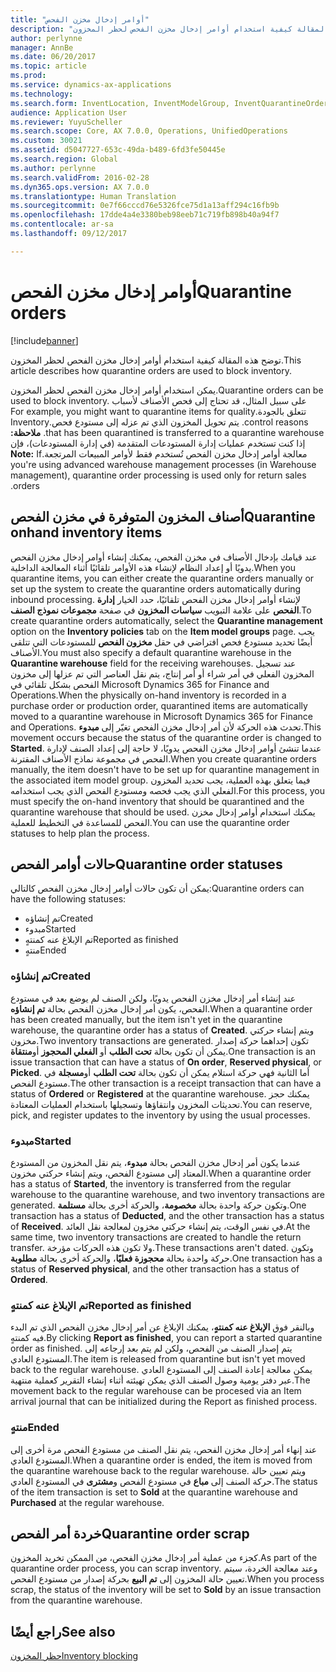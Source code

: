 ```yaml
---
title: "أوامر إدخال مخزن الفحص"
description: "توضح هذه المقالة كيفية استخدام أوامر إدخال مخزن الفحص لحظر المخزون."
author: perlynne
manager: AnnBe
ms.date: 06/20/2017
ms.topic: article
ms.prod: 
ms.service: dynamics-ax-applications
ms.technology: 
ms.search.form: InventLocation, InventModelGroup, InventQuarantineOrder, InventQuarantineParmEnd, InventQuarantineParmReportFinished, InventQuarantineParmStartUp, InventTrans
audience: Application User
ms.reviewer: YuyuScheller
ms.search.scope: Core, AX 7.0.0, Operations, UnifiedOperations
ms.custom: 30021
ms.assetid: d5047727-653c-49da-b489-6fd3fe50445e
ms.search.region: Global
ms.author: perlynne
ms.search.validFrom: 2016-02-28
ms.dyn365.ops.version: AX 7.0.0
ms.translationtype: Human Translation
ms.sourcegitcommit: 0e7f66cccd76e5326fce75d1a13aff294c16fb9b
ms.openlocfilehash: 17dde4a4e3380beb98eeb71c719fb898b40a94f7
ms.contentlocale: ar-sa
ms.lasthandoff: 09/12/2017

---
```


# <a name="quarantine-orders"></a><span data-ttu-id="c15e8-103">أوامر إدخال مخزن الفحص</span><span class="sxs-lookup"><span data-stu-id="c15e8-103">Quarantine orders</span></span>

[!include[banner](../includes/banner.md)]


<span data-ttu-id="c15e8-104">توضح هذه المقالة كيفية استخدام أوامر إدخال مخزن الفحص لحظر المخزون.</span><span class="sxs-lookup"><span data-stu-id="c15e8-104">This article describes how quarantine orders are used to block inventory.</span></span>

<span data-ttu-id="c15e8-105">يمكن استخدام أوامر إدخال مخزن الفحص لحظر المخزون.</span><span class="sxs-lookup"><span data-stu-id="c15e8-105">Quarantine orders can be used to block inventory.</span></span> <span data-ttu-id="c15e8-106">‏‫على سبيل المثال، قد تحتاج إلى فحص الأصناف لأسباب تتعلق بالجودة.</span><span class="sxs-lookup"><span data-stu-id="c15e8-106">For example, you might want to quarantine items for quality control reasons.</span></span> <span data-ttu-id="c15e8-107">يتم تحويل المخزون الذي تم عزله إلى مستودع فحص.</span><span class="sxs-lookup"><span data-stu-id="c15e8-107">Inventory that has been quarantined is transferred to a quarantine warehouse.</span></span> <span data-ttu-id="c15e8-108">**ملاحظة:** إذا كنت تستخدم عمليات إدارة المستودعات المتقدمة (في إدارة المستودعات)، فإن معالجة أوامر إدخال مخزن الفحص تُستخدم فقط لأوامر المبيعات المرتجعة.</span><span class="sxs-lookup"><span data-stu-id="c15e8-108">**Note:** If you're using advanced warehouse management processes (in Warehouse management), quarantine order processing is used only for return sales orders.</span></span>

## <a name="quarantine-onhand-inventory-items"></a><span data-ttu-id="c15e8-109">أصناف المخزون المتوفرة في مخزن الفحص</span><span class="sxs-lookup"><span data-stu-id="c15e8-109">Quarantine onhand inventory items</span></span>
<span data-ttu-id="c15e8-110">عند قيامك بإدخال الأصناف في مخزن الفحص، يمكنك إنشاء أوامر إدخال مخزن الفحص يدويًا أو إعداد النظام لإنشاء هذه الأوامر تلقائيًا أثناء المعالجة الداخلية.</span><span class="sxs-lookup"><span data-stu-id="c15e8-110">When you quarantine items, you can either create the quarantine orders manually or set up the system to create the quarantine orders automatically during inbound processing.</span></span> <span data-ttu-id="c15e8-111">لإنشاء أوامر إدخال مخزن الفحص تلقائيًا، حدد الخيار **إدارة الفحص** على علامة التبويب **سياسات المخزون‬** في صفحة **مجموعات نموذج الصنف**.</span><span class="sxs-lookup"><span data-stu-id="c15e8-111">To create quarantine orders automatically, select the **Quarantine management** option on the **Inventory policies** tab on the **Item model groups** page.</span></span> <span data-ttu-id="c15e8-112">يجب أيضًا تحديد مستودع فحص افتراضي في حقل **مخزون الفحص** للمستودعات التي تتلقى الأصناف.</span><span class="sxs-lookup"><span data-stu-id="c15e8-112">You must also specify a default quarantine warehouse in the **Quarantine warehouse** field for the receiving warehouses.</span></span> <span data-ttu-id="c15e8-113">عند تسجيل المخزون الفعلي في أمر شراء أو أمر إنتاج، يتم نقل العناصر التي تم عزلها إلى مخزون الفحص بشكل تلقائي في Microsoft Dynamics 365 for Finance and Operations.</span><span class="sxs-lookup"><span data-stu-id="c15e8-113">When the physically on-hand inventory is recorded in a purchase order or production order, quarantined items are automatically moved to a quarantine warehouse in Microsoft Dynamics 365 for Finance and Operations.</span></span> <span data-ttu-id="c15e8-114">تحدث هذه الحركة لأن أمر إدخال مخزن الفحص تغيّر إلى **مبدوء‬**.</span><span class="sxs-lookup"><span data-stu-id="c15e8-114">This movement occurs because the status of the quarantine order is changed to **Started**.</span></span> <span data-ttu-id="c15e8-115">عندما تنشئ أوامر إدخال مخزن الفحص يدويًا، لا حاجة إلى إعداد الصنف لإدارة الفحص في مجموعة نماذج الأصناف المقترنة.</span><span class="sxs-lookup"><span data-stu-id="c15e8-115">When you create quarantine orders manually, the item doesn't have to be set up for quarantine management in the associated item model group.</span></span> <span data-ttu-id="c15e8-116">فيما يتعلق بهذه العملية، يجب تحديد المخزون الفعلي الذي يجب فحصه ومستودع الفحص الذي يجب استخدامه.</span><span class="sxs-lookup"><span data-stu-id="c15e8-116">For this process, you must specify the on-hand inventory that should be quarantined and the quarantine warehouse that should be used.</span></span> <span data-ttu-id="c15e8-117">يمكنك استخدام أوامر إدخال مخزن الفحص للمساعدة في التخطيط للعملية.</span><span class="sxs-lookup"><span data-stu-id="c15e8-117">You can use the quarantine order statuses to help plan the process.</span></span>

## <a name="quarantine-order-statuses"></a><span data-ttu-id="c15e8-118">حالات أوامر الفحص</span><span class="sxs-lookup"><span data-stu-id="c15e8-118">Quarantine order statuses</span></span>
<span data-ttu-id="c15e8-119">يمكن أن تكون حالات أوامر إدخال مخزن الفحص كالتالي:</span><span class="sxs-lookup"><span data-stu-id="c15e8-119">Quarantine orders can have the following statuses:</span></span>

-   <span data-ttu-id="c15e8-120">تم إنشاؤه</span><span class="sxs-lookup"><span data-stu-id="c15e8-120">Created</span></span>
-   <span data-ttu-id="c15e8-121">مبدوء</span><span class="sxs-lookup"><span data-stu-id="c15e8-121">Started</span></span>
-   <span data-ttu-id="c15e8-122">تم الإبلاغ عنه كمنتهٍ</span><span class="sxs-lookup"><span data-stu-id="c15e8-122">Reported as finished</span></span>
-   <span data-ttu-id="c15e8-123">منتهٍ</span><span class="sxs-lookup"><span data-stu-id="c15e8-123">Ended</span></span>

### <a name="created"></a><span data-ttu-id="c15e8-124">تم إنشاؤه</span><span class="sxs-lookup"><span data-stu-id="c15e8-124">Created</span></span>

<span data-ttu-id="c15e8-125">عند إنشاء أمر إدخال مخزن الفحص يدويًا، ولكن الصنف لم يوضع بعد في مستودع الفحص، يكون أمر إدخال مخزن الفحص بحالة **تم إنشاؤه**.</span><span class="sxs-lookup"><span data-stu-id="c15e8-125">When a quarantine order has been created manually, but the item isn't yet in the quarantine warehouse, the quarantine order has a status of **Created**.</span></span> <span data-ttu-id="c15e8-126">ويتم إنشاء حركتي مخزون.</span><span class="sxs-lookup"><span data-stu-id="c15e8-126">Two inventory transactions are generated.</span></span> <span data-ttu-id="c15e8-127">تكون إحداهما حركة إصدار يمكن أن تكون بحالة **تحت الطلب‬** أو **الفعلي المحجوز‬** أو**منتقاة**.</span><span class="sxs-lookup"><span data-stu-id="c15e8-127">One transaction is an issue transaction that can have a status of **On order**, **Reserved physical**, or **Picked**.</span></span> <span data-ttu-id="c15e8-128">أما الثانية فهي حركة استلام يمكن أن تكون بحالة **تحت الطلب** أو**مسجلة** في مستودع الفحص.</span><span class="sxs-lookup"><span data-stu-id="c15e8-128">The other transaction is a receipt transaction that can have a status of **Ordered** or **Registered** at the quarantine warehouse.</span></span> <span data-ttu-id="c15e8-129">يمكنك حجز تحديثات المخزون وانتقاؤها وتسجيلها باستخدام العمليات المعتادة.</span><span class="sxs-lookup"><span data-stu-id="c15e8-129">You can reserve, pick, and register updates to the inventory by using the usual processes.</span></span>

### <a name="started"></a><span data-ttu-id="c15e8-130">مبدوء</span><span class="sxs-lookup"><span data-stu-id="c15e8-130">Started</span></span>

<span data-ttu-id="c15e8-131">عندما يكون أمر إدخال مخزن الفحص بحالة **مبدوء**، يتم نقل المخزون من المستودع المعتاد إلى مستودع الفحص، ويتم إنشاء حركتي مخزون.</span><span class="sxs-lookup"><span data-stu-id="c15e8-131">When a quarantine order has a status of **Started**, the inventory is transferred from the regular warehouse to the quarantine warehouse, and two inventory transactions are generated.</span></span> <span data-ttu-id="c15e8-132">وتكون حركة واحدة بحالة **مخصومة**، والحركة أخرى بحالة **مستلمة**.</span><span class="sxs-lookup"><span data-stu-id="c15e8-132">One transaction has a status of **Deducted**, and the other transaction has a status of **Received**.</span></span> <span data-ttu-id="c15e8-133">في نفس الوقت، يتم إنشاء حركتي مخزون لمعالجة نقل العائد.</span><span class="sxs-lookup"><span data-stu-id="c15e8-133">At the same time, two inventory transactions are created to handle the return transfer.</span></span> <span data-ttu-id="c15e8-134">ولا تكون هذه الحركات مؤرخة.</span><span class="sxs-lookup"><span data-stu-id="c15e8-134">These transactions aren't dated.</span></span> <span data-ttu-id="c15e8-135">وتكون حركة واحدة بحالة **محجوزة فعليًا**، والحركة أخرى بحالة **مطلوبة**.</span><span class="sxs-lookup"><span data-stu-id="c15e8-135">One transaction has a status of **Reserved physical**, and the other transaction has a status of **Ordered**.</span></span>

### <a name="reported-as-finished"></a><span data-ttu-id="c15e8-136">تم الإبلاغ عنه كمنتهٍ</span><span class="sxs-lookup"><span data-stu-id="c15e8-136">Reported as finished</span></span>

<span data-ttu-id="c15e8-137">وبالنقر فوق **الإبلاغ عنه كمنتهٍ**، يمكنك الإبلاغ عن أمر إدخال مخزن الفحص الذي تم البدء فيه كمنتهٍ.</span><span class="sxs-lookup"><span data-stu-id="c15e8-137">By clicking **Report as finished**, you can report a started quarantine order as finished.</span></span> <span data-ttu-id="c15e8-138">يتم إصدار الصنف من الفحص، ولكن لم يتم بعد إرجاعه إلى المستودع العادي.</span><span class="sxs-lookup"><span data-stu-id="c15e8-138">The item is released from quarantine but isn't yet moved back to the regular warehouse.</span></span> <span data-ttu-id="c15e8-139">يمكن معالجة إعادة الصنف إلى المستودع العادي عبر دفتر يومية وصول الصنف‬ الذي يمكن تهيئته أثناء إنشاء التقرير كعملية منتهية.</span><span class="sxs-lookup"><span data-stu-id="c15e8-139">The movement back to the regular warehouse can be procesed via an Item arrival journal that can be initialized during the Report as finished process.</span></span>

### <a name="ended"></a><span data-ttu-id="c15e8-140">منتهٍ</span><span class="sxs-lookup"><span data-stu-id="c15e8-140">Ended</span></span>

<span data-ttu-id="c15e8-141">عند إنهاء أمر إدخال مخزن الفحص، يتم نقل الصنف من مستودع الفحص مرة أخرى إلى المستودع العادي.</span><span class="sxs-lookup"><span data-stu-id="c15e8-141">When a quarantine order is ended, the item is moved from the quarantine warehouse back to the regular warehouse.</span></span> <span data-ttu-id="c15e8-142">ويتم تعيين حالة حركة الصنف إلى **مباع** في مستودع الفحص و**مشترى** في المستودع العادي.</span><span class="sxs-lookup"><span data-stu-id="c15e8-142">The status of the item transaction is set to **Sold** at the quarantine warehouse and **Purchased** at the regular warehouse.</span></span>

## <a name="quarantine-order-scrap"></a><span data-ttu-id="c15e8-143">خردة أمر الفحص</span><span class="sxs-lookup"><span data-stu-id="c15e8-143">Quarantine order scrap</span></span>
<span data-ttu-id="c15e8-144">كجزء من عملية أمر إدخال مخزن الفحص، من الممكن تخريد المخزون.</span><span class="sxs-lookup"><span data-stu-id="c15e8-144">As part of the quarantine order process, you can scrap inventory.</span></span> <span data-ttu-id="c15e8-145">وعند معالجة الخردة، سيتم تعيين حالة المخزون إلى **تم البيع** بحركة إصدار من مستودع الفحص.</span><span class="sxs-lookup"><span data-stu-id="c15e8-145">When you process scrap, the status of the inventory will be set to **Sold** by an issue transaction from the quarantine warehouse.</span></span>

<a name="see-also"></a><span data-ttu-id="c15e8-146">راجع أيضًا</span><span class="sxs-lookup"><span data-stu-id="c15e8-146">See also</span></span>
--------

[<span data-ttu-id="c15e8-147">حظر المخزون</span><span class="sxs-lookup"><span data-stu-id="c15e8-147">Inventory blocking</span></span>](inventory-blocking.md)

